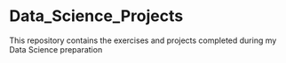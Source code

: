 # Data_Science_Projects
This repository contains the exercises and projects completed during my Data Science preparation
